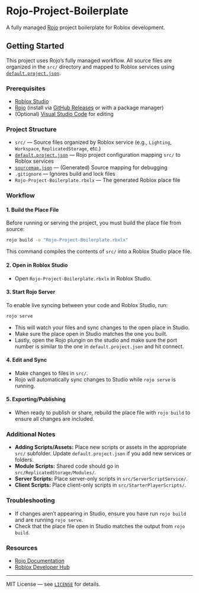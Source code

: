 # Rojo-Project-Boilerplate

A fully managed [Rojo](https://github.com/rojo-rbx/rojo) project boilerplate for Roblox development.

## Getting Started

This project uses Rojo’s fully managed workflow. All source files are organized in the `src/` directory and mapped to Roblox services using [`default.project.json`](default.project.json).

### Prerequisites

- [Roblox Studio](https://www.roblox.com/create)
- [Rojo](https://rojo.space/) (install via [GitHub Releases](https://github.com/rojo-rbx/rojo/releases) or with a package manager)
- (Optional) [Visual Studio Code](https://code.visualstudio.com/) for editing

### Project Structure

- `src/` — Source files organized by Roblox service (e.g., `Lighting`, `Workspace`, `ReplicatedStorage`, etc.)
- [`default.project.json`](default.project.json) — Rojo project configuration mapping `src/` to Roblox services
- [`sourcemap.json`](sourcemap.json) — (Generated) Source mapping for debugging
- `.gitignore` — Ignores build and lock files
- `Rojo-Project-Boilerplate.rbxlx` — The generated Roblox place file

### Workflow

#### 1. Build the Place File

Before running or serving the project, you must build the place file from source:

```sh
rojo build -o "Rojo-Project-Boilerplate.rbxlx"
```

This command compiles the contents of `src/` into a Roblox Studio place file.

#### 2. Open in Roblox Studio

- Open `Rojo-Project-Boilerplate.rbxlx` in Roblox Studio.

#### 3. Start Rojo Server

To enable live syncing between your code and Roblox Studio, run:

```sh
rojo serve
```

- This will watch your files and sync changes to the open place in Studio.
- Make sure the place open in Studio matches the one you built.
- Lastly, open the Rojo plungin on the studio and make sure the port number is similar to the one in `default.project.json` and hit connect.

#### 4. Edit and Sync

- Make changes to files in `src/`.
- Rojo will automatically sync changes to Studio while `rojo serve` is running.

#### 5. Exporting/Publishing

- When ready to publish or share, rebuild the place file with `rojo build` to ensure all changes are included.

### Additional Notes

- **Adding Scripts/Assets:** Place new scripts or assets in the appropriate `src/` subfolder. Update `default.project.json` if you add new services or folders.
- **Module Scripts:** Shared code should go in `src/ReplicatedStorage/Modules/`.
- **Server Scripts:** Place server-only scripts in `src/ServerScriptService/`.
- **Client Scripts:** Place client-only scripts in `src/StarterPlayerScripts/`.

### Troubleshooting

- If changes aren’t appearing in Studio, ensure you have run `rojo build` and are running `rojo serve`.
- Check that the place file open in Studio matches the output from `rojo build`.

### Resources

- [Rojo Documentation](https://rojo.space/docs)
- [Roblox Developer Hub](https://create.roblox.com/docs)

---

MIT License — see [`LICENSE`](LICENSE) for details.
